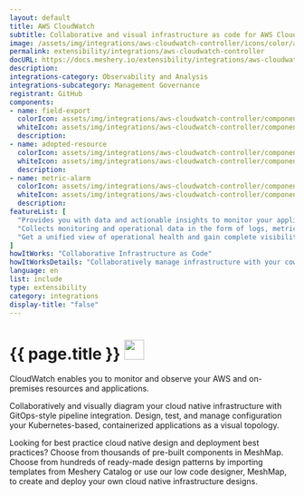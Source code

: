 ```yaml
---
layout: default
title: AWS CloudWatch
subtitle: Collaborative and visual infrastructure as code for AWS CloudWatch
image: /assets/img/integrations/aws-cloudwatch-controller/icons/color/aws-cloudwatch-controller-color.svg
permalink: extensibility/integrations/aws-cloudwatch-controller
docURL: https://docs.meshery.io/extensibility/integrations/aws-cloudwatch-controller
description: 
integrations-category: Observability and Analysis
integrations-subcategory: Management Governance
registrant: GitHub
components: 
- name: field-export
  colorIcon: assets/img/integrations/aws-cloudwatch-controller/components/field-export/icons/color/field-export-color.svg
  whiteIcon: assets/img/integrations/aws-cloudwatch-controller/components/field-export/icons/white/field-export-white.svg
  description: 
- name: adopted-resource
  colorIcon: assets/img/integrations/aws-cloudwatch-controller/components/adopted-resource/icons/color/adopted-resource-color.svg
  whiteIcon: assets/img/integrations/aws-cloudwatch-controller/components/adopted-resource/icons/white/adopted-resource-white.svg
  description: 
- name: metric-alarm
  colorIcon: assets/img/integrations/aws-cloudwatch-controller/components/metric-alarm/icons/color/metric-alarm-color.svg
  whiteIcon: assets/img/integrations/aws-cloudwatch-controller/components/metric-alarm/icons/white/metric-alarm-white.svg
  description: 
featureList: [
  "Provides you with data and actionable insights to monitor your applications, respond to system-wide performance changes, and optimize resource utilization.",
  "Collects monitoring and operational data in the form of logs, metrics, and traces.",
  "Get a unified view of operational health and gain complete visibility of your AWS resources, applications, and services running on AWS and on-premises."
]
howItWorks: "Collaborative Infrastructure as Code"
howItWorksDetails: "Collaboratively manage infrastructure with your coworkers synchronously sharing the same designs."
language: en
list: include
type: extensibility
category: integrations
display-title: "false"
---
```

<h1>{{ page.title }} <img src="{{ page.image }}" style="width: 35px; height: 35px;" /></h1>

<p>
CloudWatch enables you to monitor and observe your AWS and on-premises resources and applications.
</p>
<p>
    Collaboratively and visually diagram your cloud native infrastructure with GitOps-style pipeline integration. Design, test, and manage configuration your Kubernetes-based, containerized applications as a visual topology.
</p>
<p>
    Looking for best practice cloud native design and deployment best practices? Choose from thousands of pre-built components in MeshMap. Choose from hundreds of ready-made design patterns by importing templates from Meshery Catalog or use our low code designer, MeshMap, to create and deploy your own cloud native infrastructure designs.
</p>
